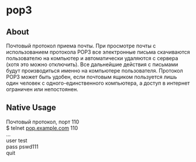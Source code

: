 # pop3

## About

Почтовый протокол приема почты. При просмотре почты с использованием протокола POP3 все электронные письма скачиваются пользователю на компьютер и автоматически удаляются с сервера (хотя это можно отключить). Все дальнейшие действия с письмами будут производиться именно на компьютере пользователя. Протокол POP3 может быть удобен, если почтовым ящиком пользуется лишь один человек с одного-единственного компьютера, а доступ в интернет ограничен или непостоянен.

## Native Usage

Почтовый протокол, порт 110\
$ telnet [pop.example.com](http://pop.example.com) 110\
...\
user test\
pass pswd111\
quit
